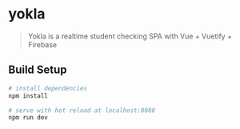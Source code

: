 # yokla

> Yokla is a realtime student checking SPA with Vue + Vuetify + Firebase

## Build Setup

``` bash
# install dependencies
npm install

# serve with hot reload at localhost:8080
npm run dev
```
